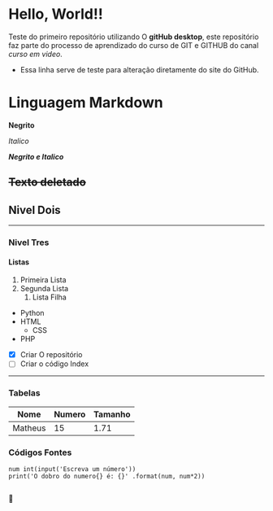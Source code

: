 # Hello, World!!
 Teste do primeiro repositório utilizando O **gitHub desktop**, este repositório faz parte do processo de aprendizado do curso de GIT e GITHUB do canal *curso em video*. 
 - Essa linha serve de teste para alteração diretamente do site do GitHub. 

 # Linguagem Markdown

 **Negrito**

 *Italico*

 ***Negrito e Italico***

 ~~Texto deletado~~
---
 ## Nivel Dois
---
### Nivel Tres

#### Listas 

1. Primeira Lista
2. Segunda Lista
   1. Lista Filha


* Python
* HTML
   * CSS
* PHP


- [x] Criar O repositório
- [ ] Criar o código Index

---
### Tabelas
Nome | Numero | Tamanho 
---|---|---
Matheus | 15 | 1.71

### Códigos Fontes

```
num int(input('Escreva um número'))
print('O dobro do numero{} é: {}' .format(num, num*2))


```
:vulcan_salute:

